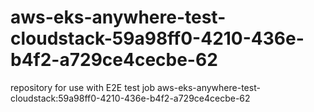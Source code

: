 # aws-eks-anywhere-test-cloudstack-59a98ff0-4210-436e-b4f2-a729ce4cecbe-62
repository for use with E2E test job aws-eks-anywhere-test-cloudstack:59a98ff0-4210-436e-b4f2-a729ce4cecbe-62
